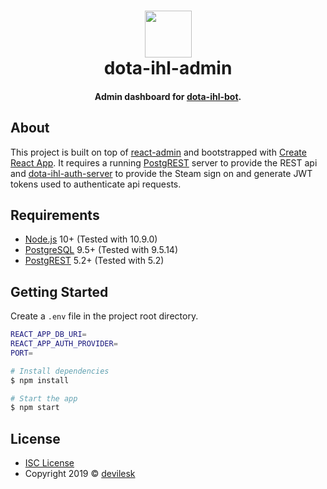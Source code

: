 <h1 align="center">
    <img width="75" src="https://github.com/devilesk/dota-ihl-bot/blob/master/assets/img/logo.png?raw=true">
    <br>
    dota-ihl-admin
</h1>
<h4 align="center">Admin dashboard for <a href="https://github.com/devilesk/dota-ihl-dota">dota-ihl-bot</a>.</h4>

## About

This project is built on top of [react-admin](https://github.com/marmelab/react-admin) and bootstrapped with [Create React App](https://github.com/facebook/create-react-app).
It requires a running [PostgREST](https://github.com/PostgREST/postgrest) server to provide the REST api and [dota-ihl-auth-server](https://github.com/devilesk/dota-ihl-auth-server) to provide the Steam sign on and generate JWT tokens used to authenticate api requests.

## Requirements

* [Node.js](https://nodejs.org/en/download/) 10+ (Tested with 10.9.0)
* [PostgreSQL](https://www.postgresql.org/download/) 9.5+ (Tested with 9.5.14)
* [PostgREST](https://github.com/PostgREST/postgrest) 5.2+ (Tested with 5.2)

## Getting Started

Create a `.env` file in the project root directory.

```bash
REACT_APP_DB_URI=
REACT_APP_AUTH_PROVIDER=
PORT=
```

```bash
# Install dependencies
$ npm install

# Start the app
$ npm start
```

## License
* [ISC License](https://opensource.org/licenses/ISC)
* Copyright 2019 © [devilesk](https://github.com/devilesk/)